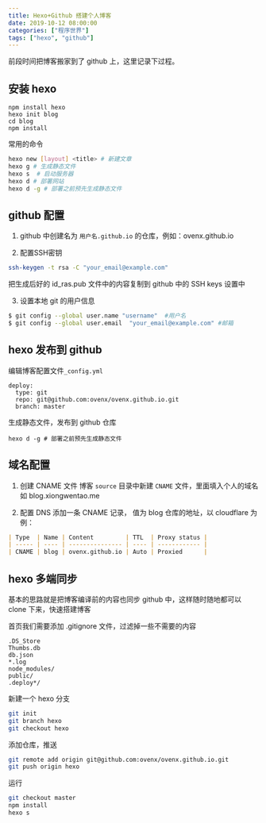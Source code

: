 ```yaml
---
title: Hexo+Github 搭建个人博客
date: 2019-10-12 08:00:00
categories: ["程序世界"]
tags: ["hexo", "github"]
---
```


前段时间把博客搬家到了 github 上，这里记录下过程。

## 安装 hexo
```
npm install hexo
hexo init blog
cd blog
npm install
```

常用的命令
```bash
hexo new [layout] <title> # 新建文章
hexo g # 生成静态文件
hexo s  # 启动服务器
hexo d # 部署网站
hexo d -g # 部署之前预先生成静态文件
```

## github 配置

1. github 中创建名为 `用户名.github.io` 的仓库，例如：ovenx.github.io

2. 配置SSH密钥
```bash
ssh-keygen -t rsa -C "your_email@example.com"
```
把生成后好的 id_ras.pub 文件中的内容复制到 github 中的 SSH keys 设置中

3. 设置本地 git 的用户信息
```bash
$ git config --global user.name "username"  #用户名
$ git config --global user.email  "your_email@example.com" #邮箱
```

## hexo 发布到 github 
编辑博客配置文件`_config.yml`

```
deploy:
  type: git
  repo: git@github.com:ovenx/ovenx.github.io.git
  branch: master
```
生成静态文件，发布到 github 仓库
```
hexo d -g # 部署之前预先生成静态文件
```

## 域名配置
1. 创建 CNAME 文件
博客 `source` 目录中新建 `CNAME` 文件，里面填入个人的域名如 blog.xiongwentao.me

2. 配置 DNS
添加一条 CNAME 记录， 值为 blog 仓库的地址，以 cloudflare 为例：
```markdown
| Type  | Name | Content         | TTL  | Proxy status |
| ----- | ---- | --------------- | ---- | ------------ |
| CNAME | blog | ovenx.github.io | Auto | Proxied      |
```

## hexo 多端同步
基本的思路就是把博客编译前的内容也同步 github 中，这样随时随地都可以 clone 下来，快速搭建博客

首页我们需要添加 .gitignore 文件，过滤掉一些不需要的内容
```
.DS_Store
Thumbs.db
db.json
*.log
node_modules/
public/
.deploy*/
```

新建一个 hexo 分支
```bash
git init
git branch hexo  
git checkout hexo  
```

添加仓库，推送
```bash
git remote add origin git@github.com:ovenx/ovenx.github.io.git 
git push origin hexo  
```

运行
```bash
git checkout master
npm install
hexo s
```